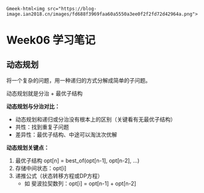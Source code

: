 `Gmeek-html<img src="https://blog-image.ian2018.cn/images/fd688f3969faa60a5550a3ee0f2f2fd72d42964a.png">`

# Week06 学习笔记

## 动态规划

将一个复杂的问题，用一种递归的方式分解成简单的子问题。

动态规划就是分治 + 最优子结构

**动态规划与分治对比：** 

* 动态规划和递归或分治没有根本上的区别（关键看有无最优子结构）
* 共性：找到重复子问题
* 差异性：最优子结构、中途可以淘汰次优解

**动态规划关键点：**

1. 最优子结构 opt[n] = best_of(opt[n-1], opt[n-2], ...)
2. 存储中间状态：opt[i]
3. 递推公式（状态转移方程或DP方程）
   * 如 斐波拉契数列：opt[i] = opt[n-1] + opt[n-2]

<!-- ##{"timestamp":1593348540}## -->